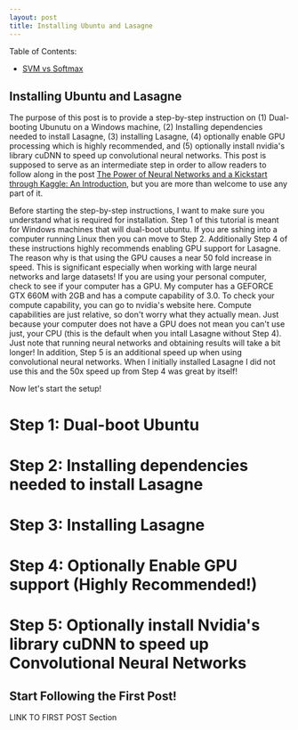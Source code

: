 ```yaml
---
layout: post
title: Installing Ubuntu and Lasagne
---
```


Table of Contents:
- [SVM vs Softmax](#svmvssoftmax)

<a name='svmvssoftmax'></a>
## Installing Ubuntu and Lasagne
The purpose of this post is to provide a step-by-step instruction on (1) Dual-booting Ubunutu on a Windows machine,
(2) Installing dependencies needed to install Lasagne, (3) installing Lasagne, (4) optionally enable GPU processing
which is highly recommended, and (5) optionally install nvidia's library cuDNN to speed up convolutional neural networks. This post is supposed to serve as an intermediate step in order to allow readers to 
follow along in the post [The Power of Neural Networks and a Kickstart through Kaggle: An Introduction](), but
you are more than welcome to use any part of it.

Before starting the step-by-step instructions, I want to make sure you understand what is required for installation.
Step 1 of this tutorial is meant for Windows machines that will dual-boot ubuntu. If you are sshing into a computer running Linux
then you can move to Step 2. Additionally Step 4 of these instructions highly recommends enabling GPU
support for Lasagne. The reason why is that using the GPU causes a near 50 fold increase in speed. This is significant
especially when working with large neural networks and large datasets! If you are using your personal computer,
check to see if your computer has a GPU. My computer has a GEFORCE GTX 660M with 2GB and has a compute capability of
3.0. To check your compute capability, you can go to nvidia's website here. Compute capabilities are just relative, so
don't worry what they actually mean. Just because your computer does not have a GPU does not mean you can't use just,
your CPU (this is the default when you intall Lasagne without Step 4). 
Just note that running neural networks and obtaining results will take a bit longer! In addition, Step 5 is an additional speed up
when using convolutional neural networks. When I initially installed Lasagne I did not use this and the 50x speed up from Step 4 was great by itself!

Now let's start the setup!
# Step 1: Dual-boot Ubuntu
# Step 2: Installing dependencies needed to install Lasagne
# Step 3: Installing Lasagne
# Step 4: Optionally Enable GPU support (Highly Recommended!)
# Step 5: Optionally install Nvidia's library cuDNN to speed up Convolutional Neural Networks

## Start Following the First Post!
LINK TO FIRST POST Section
